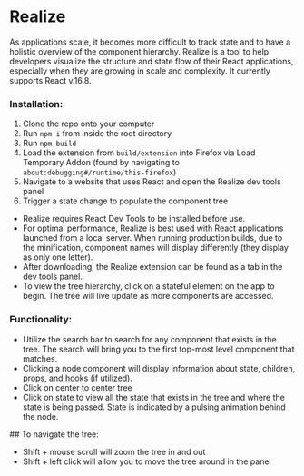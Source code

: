 # Realize

As applications scale, it becomes more difficult to track state and to have a holistic overview of the component hierarchy. Realize is a tool to help developers visualize the structure and state flow of their React applications, especially when they are  growing in scale and complexity. It currently supports React v.16.8.


### Installation:
1. Clone the repo onto your computer
2. Run `npm i` from inside the root directory
3. Run `npm build`
4. Load the extension from `build/extension` into Firefox via Load Temporary Addon (found by navigating to `about:debugging#/runtime/this-firefox`)
5. Navigate to a website that uses React and open the Realize dev tools panel
7. Trigger a state change to populate the component tree

* Realize requires React Dev Tools to be installed before use.
* For optimal performance, Realize is best used with React applications launched from a local server. When running production builds, due to the minification, component names will display differently (they display as only one letter).
* After downloading, the Realize extension can be found as a tab in the dev tools panel.
* To view the tree hierarchy, click on a stateful element on the app to begin. The tree will live update as more components are accessed.

### Functionality:
* Utilize the search bar to search for any component that exists in the tree. The search will bring you to the first top-most level component that matches.
* Clicking a node component will display information about state, children, props, and hooks (if utilized).
* Click on center to center tree
* Click on state to view all the state that exists in the tree and where the state is being passed. State is indicated by a pulsing animation behind the node.

## To navigate the tree:
* Shift + mouse scroll will zoom the tree in and out
* Shift + left click will allow you to move the tree around in the panel
